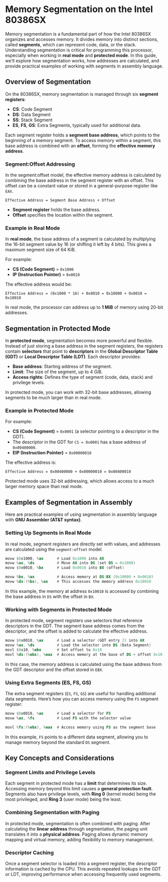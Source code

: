 # Memory Segmentation on the Intel 80386SX

Memory segmentation is a fundamental part of how the Intel 80386SX organizes and accesses memory. It divides memory into distinct sections, called **segments**, which can represent code, data, or the stack. Understanding segmentation is critical for programming this processor, especially when working in **real mode** and **protected mode**. In this guide, we’ll explore how segmentation works, how addresses are calculated, and provide practical examples of working with segments in assembly language.

## Overview of Segmentation

On the 80386SX, memory segmentation is managed through six **segment registers**:

- **CS**: Code Segment
- **DS**: Data Segment
- **SS**: Stack Segment
- **ES**, **FS**, **GS**: Extra Segments, typically used for additional data.

Each segment register holds a **segment base address**, which points to the beginning of a memory segment. To access memory within a segment, this base address is combined with an **offset**, forming the **effective memory address**.

### Segment:Offset Addressing

In the segment:offset model, the effective memory address is calculated by combining the base address in the segment register with an offset. This offset can be a constant value or stored in a general-purpose register like `EAX`.

```
Effective Address = Segment Base Address + Offset
```

- **Segment register** holds the base address.
- **Offset** specifies the location within the segment.

### Example in Real Mode

In **real mode**, the base address of a segment is calculated by multiplying the 16-bit segment value by 16 (or shifting it left by 4 bits). This gives a maximum segment size of 64 KiB.

For example:
- **CS (Code Segment)** = `0x1000`
- **IP (Instruction Pointer)** = `0x0010`

The effective address would be:
```
Effective Address = (0x1000 * 16) + 0x0010 = 0x10000 + 0x0010 = 0x10010
```

In real mode, the processor can address up to **1 MiB** of memory using 20-bit addresses.

## Segmentation in Protected Mode

In **protected mode**, segmentation becomes more powerful and flexible. Instead of just storing a base address in the segment registers, the registers contain **selectors** that point to **descriptors** in the **Global Descriptor Table (GDT)** or **Local Descriptor Table (LDT)**. Each descriptor provides:

- **Base address**: Starting address of the segment.
- **Limit**: The size of the segment, up to 4 GiB.
- **Access rights**: Defines the type of segment (code, data, stack) and privilege levels.

In protected mode, you can work with 32-bit base addresses, allowing segments to be much larger than in real mode.

### Example in Protected Mode

For example:
- **CS (Code Segment)** = `0x0001` (a selector pointing to a descriptor in the GDT).
- The descriptor in the GDT for `CS = 0x0001` has a base address of `0x00400000`.
- **EIP (Instruction Pointer)** = `0x00000010`

The effective address is:
```
Effective Address = 0x00400000 + 0x00000010 = 0x00400010
```

Protected mode uses 32-bit addressing, which allows access to a much larger memory space than real mode.

## Examples of Segmentation in Assembly

Here are practical examples of using segmentation in assembly language with **GNU Assembler (AT&T syntax)**.

### Setting Up Segments in Real Mode

In real mode, segment registers are directly set with values, and addresses are calculated using the `segment:offset` model.

```asm
movw $0x1000, %ax      # Load 0x1000 into AX
movw %ax, %ds          # Move AX into DS (set DS = 0x1000)
movw $0x0010, %bx      # Load 0x0010 into BX (offset)

movw %bx, %ax          # Access memory at DS:BX (0x10000 + 0x0010)
movw %ds:(%bx), %ax    # This accesses the memory address 0x10010
```

In this example, the memory at address `0x10010` is accessed by combining the base address in `DS` with the offset in `BX`.

### Working with Segments in Protected Mode

In protected mode, segment registers use selectors that reference descriptors in the GDT. The segment base address comes from the descriptor, and the offset is added to calculate the effective address.

```asm
movw $0x0010, %ax      # Load a selector (GDT entry 2) into AX
movw %ax, %ds          # Load the selector into DS (Data Segment)
movl $0x10, %ebx       # Set offset to 0x10
movl %ds:(%ebx), %eax  # Access memory at the base of DS + offset 0x10
```

In this case, the memory address is calculated using the base address from the GDT descriptor and the offset stored in `EBX`.

### Using Extra Segments (ES, FS, GS)

The extra segment registers (`ES`, `FS`, `GS`) are useful for handling additional data segments. Here’s how you can access memory using the `FS` segment register:

```asm
movw $0x0018, %ax      # Load a selector for FS
movw %ax, %fs          # Load FS with the selector value

movl %fs:(%ebx), %eax  # Access memory using FS as the segment base
```

In this example, `FS` points to a different data segment, allowing you to manage memory beyond the standard `DS` segment.

## Key Concepts and Considerations

### Segment Limits and Privilege Levels

Each segment in protected mode has a **limit** that determines its size. Accessing memory beyond this limit causes a **general protection fault**. Segments also have privilege levels, with **Ring 0** (kernel mode) being the most privileged, and **Ring 3** (user mode) being the least.

### Combining Segmentation with Paging

In protected mode, segmentation is often combined with paging. After calculating the **linear address** through segmentation, the paging unit translates it into a **physical address**. Paging allows dynamic memory mapping and virtual memory, adding flexibility to memory management.

### Descriptor Caching

Once a segment selector is loaded into a segment register, the descriptor information is cached by the CPU. This avoids repeated lookups in the GDT or LDT, improving performance when accessing frequently used segments.
